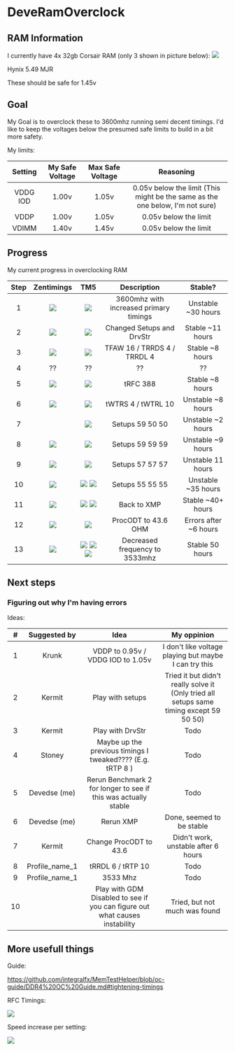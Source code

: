 # DeveRamOverclock

## RAM Information

I currently have 4x 32gb Corsair RAM (only 3 shown in picture below):
![](images/3ramsticks.png)

Hynix 5.49 MJR

These should be safe for 1.45v

## Goal

My Goal is to overclock these to 3600mhz running semi decent timings.
I'd like to keep the voltages below the presumed safe limits to build in a bit more safety.

My limits:

| Setting | My Safe Voltage | Max Safe Voltage | Reasoning |
|:-------:|:---------------:|:----------------:|:---------:|
| VDDG IOD | 1.00v | 1.05v | 0.05v below the limit (This might be the same as the one below, I'm not sure) |
| VDDP | 1.00v | 1.05v | 0.05v below the limit |
| VDIMM | 1.40v | 1.45v | 0.05v below the limit |

## Progress
My current progress in overclocking RAM

| Step | Zentimings | TM5 | Description | Stable? |
|:----:|:----------:|:---:|:-----------:|:-------:|
| 1 | ![](benchmarks/Zen_1_3600error.png) | ![](benchmarks/TM5_1_Witherrors.png) | 3600mhz with increased primary timings | Unstable ~30 hours |
| 2 | ![](benchmarks/Zen_2_noerror.png) | ![](benchmarks/TM5_2.png) | Changed Setups and DrvStr | Stable ~11 hours |
| 3 | ![](benchmarks/Zen_3.png) | ![](benchmarks/TM5_3_tFAW_TRRDS_TRRDL.png) | TFAW 16 / TRRDS 4 / TRRDL 4 | Stable ~8 hours |
| 4 | ?? | ?? | ?? | ?? |
| 5 | ![](benchmarks/Zen_5_TRFC.png) | ![](benchmarks/TM5_5.png) | tRFC 388 | Stable ~8 hours |
| 6 | ![](benchmarks/Zen_6_tWTRS.png) | ![](benchmarks/TM5_6.png) | tWTRS 4 / tWTRL 10 | Unstable ~8 hours |
| 7 |  | ![](benchmarks/TM5_7.png) | Setups 59 50 50 | Unstable ~2 hours |
| 8 | ![](benchmarks/Zen_8_SetupsenVddp.png) | ![](benchmarks/TM5_8_4herror.png) | Setups 59 59 59 | Unstable ~9 hours |
| 9 | ![](benchmarks/Zen_9_Setups57_3Errors.png) | ![](benchmarks/TM5_9_3Errors11hours.png) | Setups 57 57 57 | Unstable 11 hours |
| 10 | ![](benchmarks/Zen_10_Setups55_0Errors.png) | ![](benchmarks/TM5_10_NoError18hours.png) ![](benchmarks/TM5_10_part2Errorsafter35hours.png) | Setups 55 55 55 | Unstable ~35 hours |
| 11 | ![](benchmarks/Zen_11_0_ErrorsSoFar.png) | ![](benchmarks/TM5_11_0ErrorsSoFar.png) ![](benchmarks/TM5_11_0ErrorsSoFar2.png) | Back to XMP | Stable ~40+ hours |
| 12 | ![](benchmarks/Zen_12_ProcODT.png) | ![](benchmarks/TM5_12_ProcODT.png) | ProcODT to 43.6 OHM | Errors after ~6 hours |
| 13 | ![](benchmarks/Zen_13_Freq.png) | ![](benchmarks/TM5_13_FreqNoErrorsSoFar.png) ![](benchmarks/TM5_13_FreqNoErrorsSoFar2.png) ![](benchmarks/TM5_13_FreqNoErrorsSoFar3.png) | Decreased frequency to 3533mhz | Stable 50 hours |

## Next steps

### Figuring out why I'm having errors

Ideas:

| # | Suggested by | Idea | My oppinion |
|:-:|:------------:|:----:|:-----------:|
| 1 | Krunk | VDDP to 0.95v / VDDG IOD to 1.05v | I don't like voltage playing but maybe I can try this |
| 2 | Kermit | Play with setups | Tried it but didn't really solve it (Only tried all setups same timing except 59 50 50) |
| 3 | Kermit | Play with DrvStr | Todo |
| 4 | Stoney | Maybe up the previous timings I tweaked???? (E.g. tRTP 8 ) | Todo |
| 5 | Devedse (me) | Rerun Benchmark 2 for longer to see if this was actually stable | Todo |
| 6 | Devedse (me) | Rerun XMP | Done, seemed to be stable |
| 7 | Kermit | Change ProcODT to 43.6 | Didn't work, unstable after 6 hours |
| 8 | Profile_name_1 | tRRDL 6 / tRTP 10 | Todo |
| 9 | Profile_name_1 | 3533 Mhz | Todo |
| 10 | | Play with GDM Disabled to see if you can figure out what causes instability | Tried, but not much was found |


## More usefull things

Guide:

https://github.com/integralfx/MemTestHelper/blob/oc-guide/DDR4%20OC%20Guide.md#tightening-timings

RFC Timings:

![](images/tRFC_v21.png)

Speed increase per setting:

![](images/speedincrease.png)
